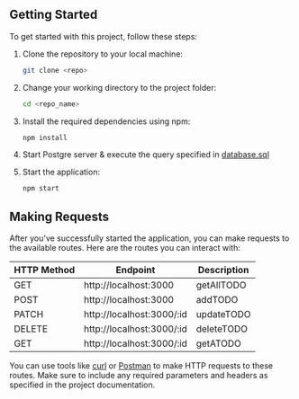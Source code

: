 ## Getting Started

To get started with this project, follow these steps:

1. Clone the repository to your local machine:

   ```bash
   git clone <repo>
   ```

2. Change your working directory to the project folder:

   ```bash
   cd <repo_name>
   ```

3. Install the required dependencies using npm:

   ```bash
   npm install
   ```

4. Start Postgre server & execute the query specified in [database.sql](./database.sql)  

4. Start the application:

   ```bash
   npm start
    ```
## Making Requests

After you've successfully started the application, you can make requests to the available routes. Here are the routes you can interact with:

| HTTP Method | Endpoint                    | Description      |
|-------------|-----------------------------|------------------|
| GET         | http://localhost:3000       | getAllTODO       |
| POST        | http://localhost:3000       | addTODO          |
| PATCH       | http://localhost:3000/:id   | updateTODO       |
| DELETE      | http://localhost:3000/:id   | deleteTODO       |
| GET         | http://localhost:3000/:id   | getATODO         |

You can use tools like [curl](https://curl.se/) or [Postman](https://www.postman.com/) to make HTTP requests to these routes. Make sure to include any required parameters and headers as specified in the project documentation.